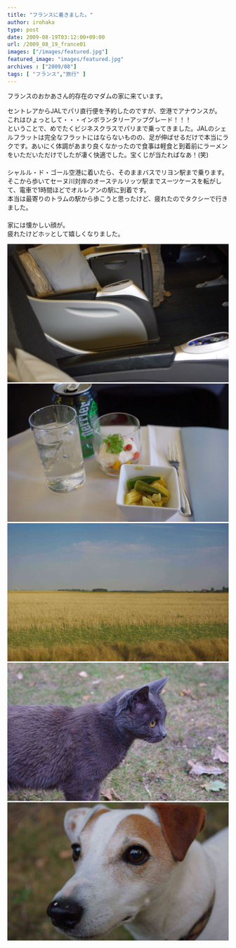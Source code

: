 ```yaml
---
title: "フランスに着きました。"
author: irohaka
type: post
date: 2009-08-19T03:12:00+09:00
url: /2009_08_19_france01
images: ["/images/featured.jpg"]
featured_image: "images/featured.jpg"
archives : ["2009/08"]
tags: [ "フランス","旅行" ]
---
```


 フランスのおかあさん的存在のマダムの家に来ています。  
 <!--more-->

セントレアからJALでパリ直行便を予約したのですが、空港でアナウンスが。  
これはひょっとして・・・インボランタリーアップグレード！！！  
ということで、めでたくビジネスクラスでパリまで乗ってきました。JALのシェルフラットは完全なフラットにはならないものの、足が伸ばせるだけで本当にラクです。あいにく体調があまり良くなかったので食事は軽食と到着前にラーメンをいただいただけでしたが凄く快適でした。宝くじが当たればなあ！(笑)  
　  
シャルル・ド・ゴール空港に着いたら、そのままバスでリヨン駅まで乗ります。そこから歩いてセーヌ川対岸のオーステルリッツ駅までスーツケースを転がして、電車で1時間ほどでオルレアンの駅に到着です。  
本当は最寄りのトラムの駅から歩こうと思ったけど、疲れたのでタクシーで行きました。  
　  
家には懐かしい顔が。  
疲れたけどホッとして嬉しくなりました。  

![久しぶりの長距離区間がビジネスなのは嬉しい。](images/2009_08_france01-01.jpg)  
![サラダが美味しかったけど、これ以上食べられなかった。](images/2009_08_france01-02.jpg)  
![パリからオルレアンは、ほぼこの風景](images/2009_08_france01-03.jpg)  
![Toupi、元気にしてたか。](images/2009_08_france01-04.jpg)  
![Pirate、お前は・・・いつも元気みたいだな。](images/2009_08_france01-05.jpg)  